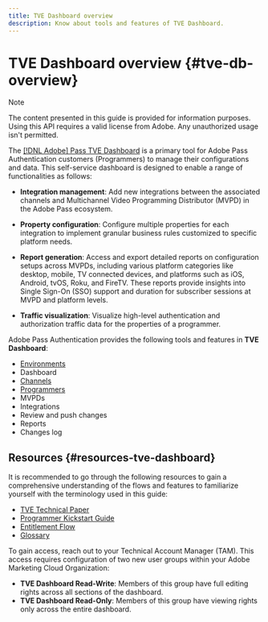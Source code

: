 ```yaml
---
title: TVE Dashboard overview
description: Know about tools and features of TVE Dashboard.
---
```


# TVE Dashboard overview {#tve-db-overview}

>[!NOTE]
>
>The content presented in this guide is provided for information purposes. Using this API requires a valid license from Adobe. Any unauthorized usage isn't permitted.

The [[!DNL Adobe] Pass TVE Dashboard](https://console.auth.adobe.com/) is a primary tool for Adobe Pass Authentication customers (Programmers) to manage their configurations and data. This self-service dashboard is designed to enable a range of functionalities as follows:

* **Integration management**: Add new integrations between the associated channels and Multichannel Video Programming Distributor (MVPD) in the Adobe Pass ecosystem.

* **Property configuration**: Configure multiple properties for each integration to implement granular business rules customized to specific platform needs.

* **Report generation**: Access and export detailed reports on configuration setups across MVPDs, including various platform categories like desktop, mobile, TV connected devices, and platforms such as iOS, Android, tvOS, Roku, and FireTV. These reports provide insights into Single Sign-On (SSO) support and duration for subscriber sessions at MVPD and platform levels.

* **Traffic visualization**: Visualize high-level authentication and authorization traffic data for the properties of a programmer.

Adobe Pass Authentication provides the following tools and features in **TVE Dashboard**:

* [Environments](/help/authentication/tve-dashboard-environments.md)
* Dashboard
* [Channels](/help/authentication/tve-dashboard-channels.md)
* [Programmers](/help/authentication/tve-dashboard-programmers.md)
* MVPDs
* Integrations
* Review and push changes
* Reports
* Changes log

## Resources {#resources-tve-dashboard}

It is recommended to go through the following resources to gain a comprehensive understanding of the flows and features to familiarize yourself with the terminology used in this guide:

* [TVE Technical Paper](/help/authentication/technical-paper.md)
* [Programmer Kickstart Guide](/help/authentication/programmer-kickstart-guide.md)
* [Entitlement Flow](/help/authentication/entitlement-flow.md)
* [Glossary](/help/authentication/glossary.md)

To gain access, reach out to your Technical Account Manager (TAM). This access requires configuration of two new user groups within your Adobe Marketing Cloud Organization:

* **TVE Dashboard Read-Write**: Members of this group have full editing rights across all sections of the dashboard.
* **TVE Dashboard Read-Only**: Members of this group have viewing rights only across the entire dashboard.
